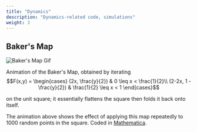 ```yaml
---
title: "Dynamics"
description: "Dynamics-related code, simulations"
weight: 3
---
```


## Baker's Map
<div class="image-wrapper">
<img src="/images/bakersmap.gif" alt="Baker's Map Gif"/>
</div>

Animation of the Baker's Map, obtained by iterating 
$$F(x,y) = \begin{cases}
(2x, \frac{y}{2}) & 0 \leq x < \frac{1}{2}\\
(2-2x, 1 - \frac{y}{2}) & \frac{1}{2} \leq x < 1
\end{cases}$$

on the unit square; it essentially flattens the square then folds it back onto itself. 

The animation above shows the effect of applying this map repeatedly to 1000 random points in the square. Coded in <a href="https://gist.github.com/louismeunier/74ab6e2062666e158fad80e43d3fcd14">Mathematica</a>.